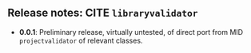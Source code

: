 ## Release notes:  CITE `libraryvalidator`


- **0.0.1**: Preliminary release, virtually untested, of direct port from MID `projectvalidator` of relevant classes.
